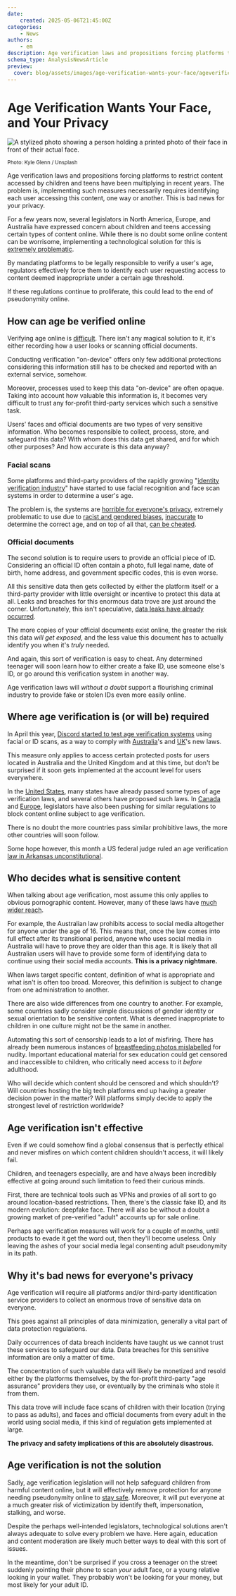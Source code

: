 ```yaml
---
date:
    created: 2025-05-06T21:45:00Z
categories:
    - News
authors:
    - em
description: Age verification laws and propositions forcing platforms to restrict content accessed by children and teens have been multiplying in recent years. The problem is, implementing such measure necessarily requires identifying each user accessing this content, one way or another. This is bad news for your privacy.
schema_type: AnalysisNewsArticle
preview:
  cover: blog/assets/images/age-verification-wants-your-face/ageverification-cover.webp
---
```


# Age Verification Wants Your Face, and Your Privacy

![A stylized photo showing a person holding a printed photo of their face in front of their actual face.](../assets/images/age-verification-wants-your-face/ageverification-cover.webp)

<small aria-hidden="true">Photo: Kyle Glenn / Unsplash</small>

Age verification laws and propositions forcing platforms to restrict content accessed by children and teens have been multiplying in recent years. The problem is, implementing such measures necessarily requires identifying each user accessing this content, one way or another. This is bad news for your privacy.<!-- more -->

For a few years now, several legislators in North America, Europe, and Australia have expressed concern about children and teens accessing certain types of content online. While there is no doubt some online content can be worrisome, implementing a technological solution for this is [extremely problematic](https://www.jonaharagon.com/posts/age-verification-is-incompatible-with-the-internet/).

By mandating platforms to be legally responsible to verify a user's age, regulators effectively force them to identify each user requesting access to content deemed inappropriate under a certain age threshold.

If these regulations continue to proliferate, this could lead to the end of pseudonymity online.

## How can age be verified online

Verifying age online is [difficult](https://www.woodhullfoundation.org/fact-checked/online-age-verification-is-not-the-same-as-flashing-your-id-at-a-liquor-store/). There isn't any magical solution to it, it's either recording how a user looks or scanning official documents.

Conducting verification "on-device" offers only few additional protections considering this information still has to be checked and reported with an external service, somehow.

Moreover, processes used to keep this data "on-device" are often opaque. Taking into account how valuable this information is, it becomes very difficult to trust any for-profit third-party services which such a sensitive task.

Users' faces and official documents are two types of very sensitive information. Who becomes responsible to collect, process, store, and safeguard this data? With whom does this data get shared, and for which other purposes? And how accurate is this data anyway?

### Facial scans

Some platforms and third-party providers of the rapidly growing "[identity verification industry](https://www.businessresearchinsights.com/market-reports/digital-identity-verification-market-118180)" have started to use facial recognition and face scan systems in order to determine a user's age.

The problem is, the systems are [horrible for everyone's privacy](https://www.liberties.eu/en/stories/facial-recognition-privacy-concerns/44518), extremely problematic to use due to [racist and gendered biases](https://www.aclu-mn.org/en/news/biased-technology-automated-discrimination-facial-recognition), [inaccurate](https://www.eff.org/deeplinks/2025/01/face-scans-estimate-our-age-creepy-af-and-harmful) to determine the correct age, and on top of all that, [can be cheated](https://www.theregister.com/2022/05/22/ai_in_brief/).

### Official documents

The second solution is to require users to provide an official piece of ID. Considering an official ID often contain a photo, full legal name, date of birth, home address, and government specific codes, this is even worse.

All this sensitive data then gets collected by either the platform itself or a third-party provider with little oversight or incentive to protect this data at all. Leaks and breaches for this enormous data trove are just around the corner. Unfortunately, this isn't speculative, [data leaks have already occurred](https://www.404media.co/id-verification-service-for-tiktok-uber-x-exposed-driver-licenses-au10tix/).

The more copies of your official documents exist online, the greater the risk this data *will get exposed*, and the less value this document has to actually identify you when it's *truly* needed.

And again, this sort of verification is easy to cheat. Any determined teenager will soon learn how to either create a fake ID, use someone else's ID, or go around this verification system in another way.

Age verification laws will *without a doubt* support a flourishing criminal industry to provide fake or stolen IDs even more easily online.

## Where age verification is (or will be) required

In April this year, [Discord started to test age verification systems](https://www.theverge.com/news/650493/discord-age-verification-face-id-scan-experiment) using facial or ID scans, as a way to comply with [Australia](https://www.bbc.co.uk/news/articles/c89vjj0lxx9o)'s and [UK](https://www.theverge.com/2023/10/26/23922397/uk-online-safety-bill-law-passed-royal-assent-moderation-regulation)'s new laws.

This measure only applies to access certain protected posts for users located in Australia and the United Kingdom and at this time, but don't be surprised if it soon gets implemented at the account level for users everywhere.

In the [United States](https://action.freespeechcoalition.com/age-verification-resources/state-avs-laws/), many states have already passed some types of age verification laws, and several others have proposed such laws. In [Canada](https://www.eff.org/deeplinks/2024/09/canadas-leaders-must-reject-overbroad-age-verification-bill) and [Europe](https://digital-strategy.ec.europa.eu/en/funding/call-tenders-development-consultancy-and-support-age-verification-solution), legislators have also been pushing for similar regulations to block content online subject to age verification.

There is no doubt the more countries pass similar prohibitive laws, the more other countries will soon follow.

Some hope however, this month a US federal judge ruled an age verification [law in Arkansas unconstitutional](https://thehill.com/homenews/state-watch/5228836-judge-blocks-social-media-age-verification-law-in-arkansas/).

## Who decides what is sensitive content

When talking about age verification, most assume this only applies to obvious pornographic content. However, many of these laws have [much wider reach](https://www.eff.org/deeplinks/2025/01/impact-age-verification-measures-goes-beyond-porn-sites).

For example, the Australian law prohibits access to social media altogether for anyone under the age of 16. This means that, once the law comes into full effect after its transitional period, anyone who uses social media in Australia will have to prove they are older than this age. It is likely that all Australian users will have to provide some form of identifying data to continue using their social media accounts. **This is a privacy nightmare.**

When laws target specific content, definition of what is appropriate and what isn't is often too broad. Moreover, this definition is subject to change from one administration to another.

There are also wide differences from one country to another. For example, some countries sadly consider simple discussions of gender identity or sexual orientation to be sensitive content. What is deemed inappropriate to children in one culture might not be the same in another.

Automating this sort of censorship leads to a lot of misfiring. There has already been numerous instances of [breastfeeding photos mislabelled](https://www.cbc.ca/news/world/facebook-clarifies-breastfeeding-pics-ok-updates-rules-1.2997124) for nudity. Important educational material for sex education could get censored and inaccessible to children, who critically need access to it *before* adulthood.

Who will decide which content should be censored and which shouldn't? Will countries hosting the big tech platforms end up having a greater decision power in the matter? Will platforms simply decide to apply the strongest level of restriction worldwide?

## Age verification isn't effective

Even if we could somehow find a global consensus that is perfectly ethical and never misfires on which content children shouldn't access, it will likely fail.

Children, and teenagers especially, are and have always been incredibly effective at going around such limitation to feed their curious minds.

First, there are technical tools such as VPNs and proxies of all sort to go around location-based restrictions. Then, there's the classic fake ID, and its modern evolution: deepfake face. There will also be without a doubt a growing market of pre-verified "adult" accounts up for sale online.

Perhaps age verification measures will work for a couple of months, until products to evade it get the word out, then they'll become useless. Only leaving the ashes of your social media legal consenting adult pseudonymity in its path.

## Why it's bad news for everyone's privacy

Age verification will require all platforms and/or third-party identification service providers to collect an enormous trove of sensitive data on everyone.

This goes against all principles of data minimization, generally a vital part of data protection regulations.

Daily occurrences of data breach incidents have taught us we cannot trust these services to safeguard our data. Data breaches for this sensitive information are only a matter of time.

The concentration of such valuable data will likely be monetized and resold either by the platforms themselves, by the for-profit third-party "age assurance" providers they use, or eventually by the criminals who stole it from them.

This data trove will include face scans of children with their location (trying to pass as adults), and faces and official documents from every adult in the world using social media, if this kind of regulation gets implemented at large.

**The privacy and safety implications of this are absolutely disastrous**.

## Age verification is not the solution

Sadly, age verification legislation will not help safeguard children from harmful content online, but it will effectively remove protection for anyone needing pseudonymity online to [stay safe](privacy-means-safety.md). Moreover, it will put everyone at a much greater risk of victimization by identify theft, impersonation, stalking, and worse.

Despite the perhaps well-intended legislators, technological solutions aren't always adequate to solve every problem we have. Here again, education and content moderation are likely much better ways to deal with this sort of issues.

In the meantime, don't be surprised if you cross a teenager on the street suddenly pointing their phone to scan *your* adult face, or a young relative looking in your wallet. They probably won't be looking for your money, but most likely for your adult ID.
